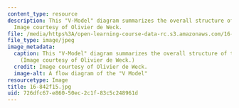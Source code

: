 ```yaml
---
content_type: resource
description: This "V-Model" diagram summarizes the overall structure of this course.
  Image courtesy of Olivier de Weck.
file: /media/https%3A/open-learning-course-data-rc.s3.amazonaws.com/16-842-fundamentals-of-systems-engineering-fall-2015/726dfc67e86050ec2c1f83c5c248961d_16-842f15.gif
file_type: image/jpeg
image_metadata:
  caption: This "V-Model" diagram summarizes the overall structure of this course.
    (Image courtesy of Olivier de Weck.)
  credit: Image courtesy of Olivier de Weck.
  image-alt: A flow diagram of the "V Model"
resourcetype: Image
title: 16-842f15.jpg
uid: 726dfc67-e860-50ec-2c1f-83c5c248961d
---
```

